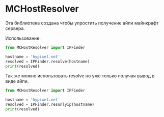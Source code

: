 # MCHostResolver

Эта библиотека создана чтобы упростить получение айпи майнкрафт сервера.

Использование:
```python
from MCHostResolver import IPFinder

hostname = 'hypixel.net'
resolved = IPFinder.resolve(hostname)
print(resolved)
```
Так же можно использовать resolve но уже только получая вывод в виде айпи.
```python
from MCHostResolver import IPFinder

hostname = 'hypixel.net'
resolved = IPFinder.resonlyip(hostname)
print(resolved)
```
 
